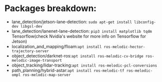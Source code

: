 # Packages breakdown:
* lane_detection/jetson-lane-detection: `sudo apt-get install libconfig-dev libgsl-dev`
* lane_detection/lanenet-lane-detection: `pip3 install matplotlib tqdm` Tensorflow(check Nvidia's website for more info on Tensorflow for Jetson)
* localization_and_mapping/floam:`apt install ros-melodic-hector-trajectory-server`
* object_detection/darknet-ros:`apt install ros-melodic-cv-bridge ros-melodic-image-transport`
* object_tracking/lidar-tracking:`apt install ros-melodic-pcl-conversions`
* path_planning/hybrid-astar:`apt install ros-melodic-tf ros-melodic-ompl ros-melodic-map-server`


